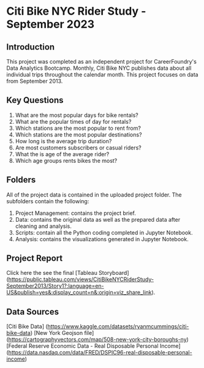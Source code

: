 # Citi Bike NYC Rider Study - September 2023
## Introduction
This project was completed as an independent project for CareerFoundry's Data Analytics Bootcamp. Monthly, Citi Bike NYC publishes data about all individual trips throughout the calendar month. This project focuses on data from September 2013. 
## Key Questions
1. What are the most popular days for bike rentals?
2. What are the popular times of day for rentals?
3. Which stations are the most popular to rent from?
4. Which stations are the most popular destinations?
5. How long is the average trip duration?
6. Are most customers subscribers or casual riders?
7. What the is age of the average rider?
8. Which age groups rents bikes the most?
## Folders
All of the project data is contained in the uploaded project folder. The subfolders contain the following:
1. Project Management: contains the project brief.
2. Data: contains the original data as well as the prepared data after cleaning and analysis.
3. Scripts: contain all the Python coding completed in Jupyter Notebook.
4. Analysis: contains the visualizations generated in Jupyter Notebook.
## Project Report
Click here the see the final [Tableau Storyboard] (https://public.tableau.com/views/CitiBikeNYCRiderStudy-September2013/Story1?:language=en-US&publish=yes&:display_count=n&:origin=viz_share_link).
## Data Sources
[Citi Bike Data] (https://www.kaggle.com/datasets/ryanmcummings/citi-bike-data)
[New York Geojson file] (https://cartographyvectors.com/map/508-new-york-city-boroughs-ny)
[Federal Reserve Economic Data - Real Disposable Personal Income] (https://data.nasdaq.com/data/FRED/DSPIC96-real-disposable-personal-income)
